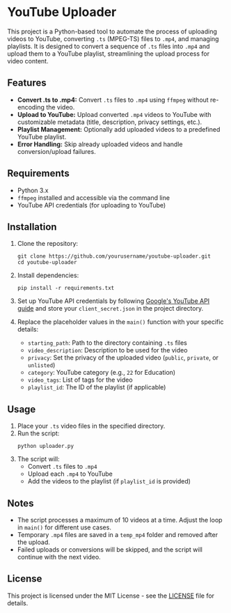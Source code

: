 # YouTube Uploader

This project is a Python-based tool to automate the process of uploading videos to YouTube, converting `.ts` (MPEG-TS) files to `.mp4`, and managing playlists. It is designed to convert a sequence of `.ts` files into `.mp4` and upload them to a YouTube playlist, streamlining the upload process for video content.

## Features

- **Convert .ts to .mp4:** Convert `.ts` files to `.mp4` using `ffmpeg` without re-encoding the video.
- **Upload to YouTube:** Upload converted `.mp4` videos to YouTube with customizable metadata (title, description, privacy settings, etc.).
- **Playlist Management:** Optionally add uploaded videos to a predefined YouTube playlist.
- **Error Handling:** Skip already uploaded videos and handle conversion/upload failures.

## Requirements

- Python 3.x
- `ffmpeg` installed and accessible via the command line
- YouTube API credentials (for uploading to YouTube)

## Installation

1. Clone the repository:
    ```
    git clone https://github.com/yourusername/youtube-uploader.git
    cd youtube-uploader
    ```

2. Install dependencies:
    ```
    pip install -r requirements.txt
    ```

3. Set up YouTube API credentials by following [Google's YouTube API guide](https://developers.google.com/youtube/registering_an_application) and store your `client_secret.json` in the project directory.

4. Replace the placeholder values in the `main()` function with your specific details:
    - `starting_path`: Path to the directory containing `.ts` files
    - `video_description`: Description to be used for the video
    - `privacy`: Set the privacy of the uploaded video (`public`, `private`, or `unlisted`)
    - `category`: YouTube category (e.g., `22` for Education)
    - `video_tags`: List of tags for the video
    - `playlist_id`: The ID of the playlist (if applicable)

## Usage

1. Place your `.ts` video files in the specified directory.
2. Run the script:
    ```
    python uploader.py
    ```
3. The script will:
    - Convert `.ts` files to `.mp4`
    - Upload each `.mp4` to YouTube
    - Add the videos to the playlist (if `playlist_id` is provided)

## Notes

- The script processes a maximum of 10 videos at a time. Adjust the loop in `main()` for different use cases.
- Temporary `.mp4` files are saved in a `temp_mp4` folder and removed after the upload.
- Failed uploads or conversions will be skipped, and the script will continue with the next video.

## License

This project is licensed under the MIT License - see the [LICENSE](LICENSE) file for details.
